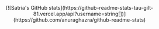 <div align="center">
    [![Satria's GitHub stats](https://github-readme-stats-tau-gilt-81.vercel.app/api?username=string[])](https://github.com/anuraghazra/github-readme-stats)
</div>
